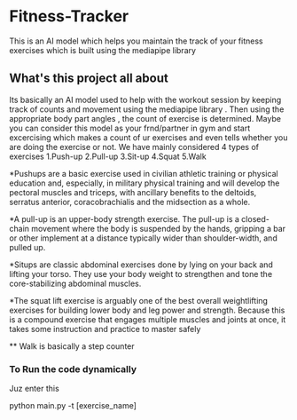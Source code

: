 # Fitness-Tracker
This is an AI model which helps you maintain the track of your fitness exercises which is built using the mediapipe library
## What's this project all about
 Its basically an AI model used to help with the workout session by keeping track of counts and movement using the mediapipe library . Then using the appropriate body part angles , the count of exercise is determined.
Maybe you can consider this model as your frnd/partner in gym and start excercising which makes a count of ur exercises and even tells whether you are doing the exercise or not.
We have mainly considered 4 types of exercises
1.Push-up
2.Pull-up
3.Sit-up
4.Squat
5.Walk 

*Pushups are a basic exercise used in civilian athletic training or physical education and, especially, in military physical training and will develop the pectoral muscles and triceps, with ancillary benefits to the deltoids, serratus anterior, coracobrachialis and the midsection as a whole.

*A pull-up is an upper-body strength exercise. The pull-up is a closed-chain movement where the body is suspended by the hands, gripping a bar or other implement at a distance typically wider than shoulder-width, and pulled up.

*Situps are classic abdominal exercises done by lying on your back and lifting your torso. They use your body weight to strengthen and tone the core-stabilizing abdominal muscles.

*The squat lift exercise is arguably one of the best overall weightlifting exercises for building lower body and leg power and strength. Because this is a compound exercise that engages multiple muscles and joints at once, it takes some instruction and practice to master safely

** Walk is basically a step counter

### To Run the code dynamically 
Juz enter this

python main.py -t [exercise_name]
